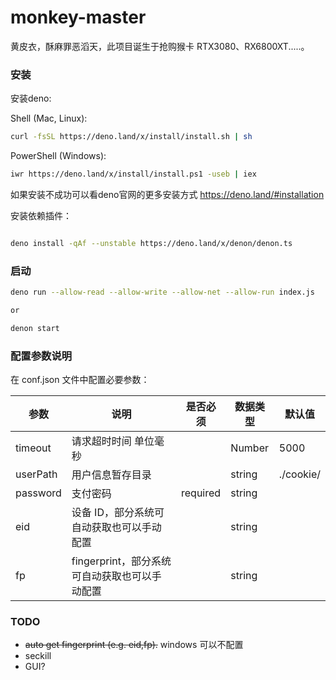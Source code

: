 # monkey-master

黄皮衣，酥麻罪恶滔天，此项目诞生于抢购猴卡 RTX3080、RX6800XT.....。

### 安装

安装deno: 

Shell (Mac, Linux):
```bash
curl -fsSL https://deno.land/x/install/install.sh | sh
```
PowerShell (Windows):
```bash
iwr https://deno.land/x/install/install.ps1 -useb | iex
```

如果安装不成功可以看deno官网的更多安装方式
https://deno.land/#installation

安装依赖插件：

```bash

deno install -qAf --unstable https://deno.land/x/denon/denon.ts
```

### 启动

```bash
deno run --allow-read --allow-write --allow-net --allow-run index.js

or

denon start
```

### 配置参数说明

在 conf.json 文件中配置必要参数：

| 参数     | 说明                                          | 是否必须 | 数据类型 | 默认值    |
| -------- | --------------------------------------------- | -------- | -------- | --------- |
| timeout  | 请求超时时间 单位毫秒                         |          | Number   | 5000      |
| userPath | 用户信息暂存目录                              |          | string   | ./cookie/ |
| password | 支付密码                                      | required | string   |           |
| eid      | 设备 ID，部分系统可自动获取也可以手动配置     |          | string   |           |
| fp       | fingerprint，部分系统可自动获取也可以手动配置 |          | string   |           |

### TODO

-   ~~auto get fingerprint (e.g. eid,fp).~~ windows 可以不配置
-   seckill
-   GUI?
